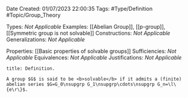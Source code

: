 <div class="topSpace"></div>

Date Created: 01/07/2023 22:00:35
Tags: #Type/Definition #Topic/Group_Theory

Types: <i>Not Applicable</i>
Examples: [[Abelian Group]], [[p-group]], [[Symmetric group is not solvable]]
Constructions: <i>Not Applicable</i>
Generalizations: <i>Not Applicable</i>

Properties: [[Basic properties of solvable groups]]
Sufficiencies: <i>Not Applicable</i>
Equivalences: <i>Not Applicable</i>
Justifications: <i>Not Applicable</i>

``` ad-Definition
title: Definition.

A group $G$ is said to be <b>solvable</b> if it admits a (finite) abelian series $G=G_0\nsupgrp G_1\nsupgrp\cdots\nsupgrp G_n=\l\{e\r\}$.

```
